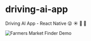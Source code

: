 # driving-ai-app
Driving AI App - React Native :stuck_out_tongue_winking_eye: :sunny: :car: :checkered_flag:

![Farmers Market Finder Demo](demo/driving.gif)
